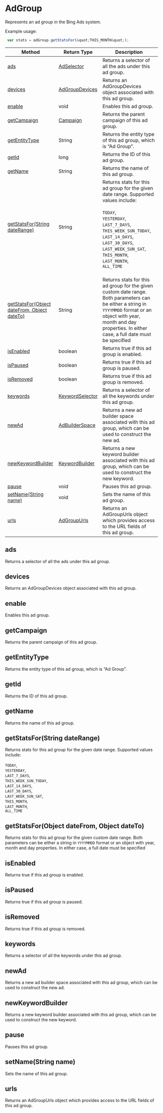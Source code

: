 # AdGroup
Represents an ad group in the Bing Ads system.

Example usage:
```javascript
 var stats = adGroup.getStatsFor(&quot;THIS_MONTH&quot;);
```

|Method|Return Type|Description|
|-|-|-
[ads](#ads)|[AdSelector](./AdSelector)|Returns a selector of all the ads under this ad group.<br />
[devices](#devices)|[AdGroupDevices](./AdGroupDevices)|Returns an AdGroupDevices object associated with this ad group.<br />
[enable](#enable)|void|Enables this ad group.<br />
[getCampaign](#getcampaign)|[Campaign](./Campaign)|Returns the parent campaign of this ad group.<br />
[getEntityType](#getentitytype)|String|Returns the entity type of this ad group, which is “Ad Group”.<br />
[getId](#getid)|long|Returns the ID of this ad group.<br />
[getName](#getname)|String|Returns the name of this ad group.<br />
[getStatsFor(String dateRange)](#getstatsfor~string-daterange~)|String|Returns stats for this ad group for the given date range. Supported values include:<br /> <br /> `TODAY`,<br /> `YESTERDAY`,<br /> `LAST_7_DAYS`,<br /> `THIS_WEEK_SUN_TODAY`,<br /> `LAST_14_DAYS`,<br /> `LAST_30_DAYS`,<br /> `LAST_WEEK_SUN_SAT`,<br /> `THIS_MONTH`,<br /> `LAST_MONTH`,<br /> `ALL_TIME`<br /><br />
[getStatsFor(Object dateFrom, Object dateTo)](#getstatsfor~object-datefrom_-object-dateto~)|String|Returns stats for this ad group for the given custom date range. Both parameters can be either a string in `YYYYMMDD` format or an object with year, month and day properties. In either case, a full date must be specified <br />
[isEnabled](#isenabled)|boolean|Returns true if this ad group is enabled. <br />
[isPaused](#ispaused)|boolean|Returns true if this ad group is paused. <br />
[isRemoved](#isremoved)|boolean|Returns true if this ad group is removed. <br />
[keywords](#keywords)|[KeywordSelector](./KeywordSelector)|Returns a selector of all the keywords under this ad group.<br />
[newAd](#newad)|[AdBuilderSpace](./AdBuilderSpace)|Returns a new ad builder space associated with this ad group, which can be used to construct the new ad.<br />
[newKeywordBuilder](#newkeywordbuilder)|[KeywordBuilder](./KeywordBuilder)|Returns a new keyword builder associated with this ad group, which can be used to construct the new keyword.<br />
[pause](#pause)|void|Pauses this ad group.<br />
[setName(String name)](#setname~string-name~)|void|Sets the name of this ad group.<br />
[urls](#urls)|[AdGroupUrls](./AdGroupUrls)|Returns an AdGroupUrls object which provides access to the URL fields of this ad group.<br />

## <a name="ads"></a>ads
Returns a selector of all the ads under this ad group.


## <a name="devices"></a>devices
Returns an AdGroupDevices object associated with this ad group.


## <a name="enable"></a>enable
Enables this ad group.


## <a name="getcampaign"></a>getCampaign
Returns the parent campaign of this ad group.


## <a name="getentitytype"></a>getEntityType
Returns the entity type of this ad group, which is “Ad Group”.


## <a name="getid"></a>getId
Returns the ID of this ad group.


## <a name="getname"></a>getName
Returns the name of this ad group.


## <a name="getstatsfor~string-daterange~"></a>getStatsFor(String dateRange)
Returns stats for this ad group for the given date range. Supported values include:<br /> <br /> `TODAY`,<br /> `YESTERDAY`,<br /> `LAST_7_DAYS`,<br /> `THIS_WEEK_SUN_TODAY`,<br /> `LAST_14_DAYS`,<br /> `LAST_30_DAYS`,<br /> `LAST_WEEK_SUN_SAT`,<br /> `THIS_MONTH`,<br /> `LAST_MONTH`,<br /> `ALL_TIME`<br />


## <a name="getstatsfor~object-datefrom_-object-dateto~"></a>getStatsFor(Object dateFrom, Object dateTo)
Returns stats for this ad group for the given custom date range. Both parameters can be either a string in `YYYYMMDD` format or an object with year, month and day properties. In either case, a full date must be specified 


## <a name="isenabled"></a>isEnabled
Returns true if this ad group is enabled. 


## <a name="ispaused"></a>isPaused
Returns true if this ad group is paused. 


## <a name="isremoved"></a>isRemoved
Returns true if this ad group is removed. 


## <a name="keywords"></a>keywords
Returns a selector of all the keywords under this ad group.


## <a name="newad"></a>newAd
Returns a new ad builder space associated with this ad group, which can be used to construct the new ad.


## <a name="newkeywordbuilder"></a>newKeywordBuilder
Returns a new keyword builder associated with this ad group, which can be used to construct the new keyword.


## <a name="pause"></a>pause
Pauses this ad group.


## <a name="setname~string-name~"></a>setName(String name)
Sets the name of this ad group.


## <a name="urls"></a>urls
Returns an AdGroupUrls object which provides access to the URL fields of this ad group.


